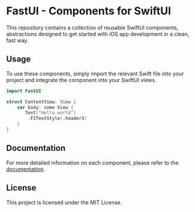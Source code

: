 # FastUI - Components for SwiftUI

This repository contains a collection of reusable SwiftUI components, abstractions designed to get started with iOS app development in a clean, fast way.


## Usage

To use these components, simply import the relevant Swift file into your project and integrate the component into your SwiftUI views.

```swift
import FastUI

struct ContentView: View {
    var body: some View {
       Text("Hello world")
        .FITextStyle(.header3)
    }
}
```

## Documentation

For more detailed information on each component, please refer to the [documentation](docs/components.md).

## License

This project is licensed under the MIT License.
